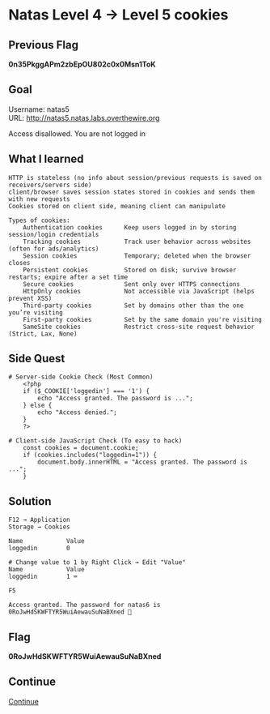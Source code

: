 # Natas Level 4 → Level 5 cookies

## Previous Flag
<b>0n35PkggAPm2zbEpOU802c0x0Msn1ToK</b>

## Goal
Username: natas5<br>
URL: http://natas5.natas.labs.overthewire.org<br>

Access disallowed. You are not logged in

## What I learned
```
HTTP is stateless (no info about session/previous requests is saved on receivers/servers side)
client/browser saves session states stored in cookies and sends them with new requests
Cookies stored on client side, meaning client can manipulate

Types of cookies:
    Authentication cookies	    Keep users logged in by storing session/login credentials
    Tracking cookies	        Track user behavior across websites (often for ads/analytics)
    Session cookies	            Temporary; deleted when the browser closes
    Persistent cookies	        Stored on disk; survive browser restarts; expire after a set time
    Secure cookies	            Sent only over HTTPS connections
    HttpOnly cookies	        Not accessible via JavaScript (helps prevent XSS)
    Third-party cookies	        Set by domains other than the one you’re visiting
    First-party cookies	        Set by the same domain you're visiting
    SameSite cookies	        Restrict cross-site request behavior (Strict, Lax, None)
```

## Side Quest
```
# Server-side Cookie Check (Most Common)
    <?php
    if ($_COOKIE['loggedin'] === '1') {
        echo "Access granted. The password is ...";
    } else {
        echo "Access denied.";
    }
    ?>

# Client-side JavaScript Check (To easy to hack)
    const cookies = document.cookie;
    if (cookies.includes("loggedin=1")) {
        document.body.innerHTML = "Access granted. The password is ...";
    }
```

## Solution
```
F12 → Application
Storage → Cookies

Name            Value
loggedin        0

# Change value to 1 by Right Click → Edit "Value"
Name            Value
loggedin        1 ⌨️

F5

Access granted. The password for natas6 is 0RoJwHdSKWFTYR5WuiAewauSuNaBXned 🔐
```

## Flag
<b>0RoJwHdSKWFTYR5WuiAewauSuNaBXned</b>

## Continue
[Continue](/overthewire/Natas0506.md)